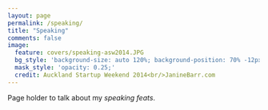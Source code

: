 ```yaml
---
layout: page
permalink: /speaking/
title: "Speaking"
comments: false
image:
  feature: covers/speaking-asw2014.JPG
  bg_style: 'background-size: auto 120%; background-position: 70% -12px; background-color: #7b6957; background-repeat: no-repeat;'
  mask_style: 'opacity: 0.25;'
  credit: Auckland Startup Weekend 2014<br/>JanineBarr.com
---
```


Page holder to talk about my *speaking feats*.